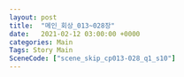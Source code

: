 ```yaml
---
layout: post
title:  "메인_회상_013~028장"
date:   2021-02-12 03:00:00 +0000
categories: Main
Tags: Story Main
SceneCode: ["scene_skip_cp013-028_q1_s10"]
---
```

